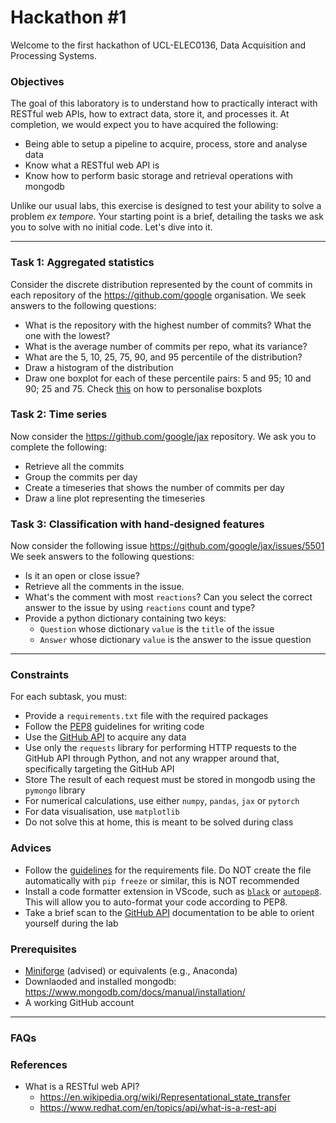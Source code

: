 # Hackathon #1

Welcome to the first hackathon of UCL-ELEC0136, Data Acquisition and Processing Systems.

### Objectives
The goal of this laboratory is to understand how to practically interact with RESTful web APIs, how to extract data, store it, and processes it.
At completion, we would expect you to have acquired the following:
- Being able to setup a pipeline to acquire, process, store and analyse data
- Know what a RESTful web API is
- Know how to perform basic storage and retrieval operations with mongodb

Unlike our usual labs, this exercise is designed to test your ability to solve a problem _ex tempore_.
Your starting point is a brief, detailing the tasks we ask you to solve with no initial code.
Let's dive into it.

---

### Task 1: Aggregated statistics
Consider the discrete distribution represented by the count of commits in each repository of the https://github.com/google organisation.
We seek answers to the following questions:
- What is the repository with the highest number of commits? What the one with the lowest?
- What is the average number of commits per repo, what its variance?
- What are the 5, 10, 25, 75, 90, and 95 percentile of the distribution?
- Draw a histogram of the distribution
- Draw one boxplot for each of these percentile pairs: 5 and 95; 10 and 90; 25 and 75. Check [this](https://stackoverflow.com/questions/27214537/is-it-possible-to-draw-a-matplotlib-boxplot-given-the-percentile-values-instead) on how to personalise boxplots

### Task 2: Time series
Now consider the https://github.com/google/jax repository.
We ask you to complete the following:
- Retrieve all the commits
- Group the commits per day
- Create a timeseries that shows the number of commits per day
- Draw a line plot representing the timeseries


### Task 3: Classification with hand-designed features
Now consider the following issue https://github.com/google/jax/issues/5501
We seek answers to the following questions:
- Is it an open or close issue?
- Retrieve all the comments in the issue.
- What's the comment with most `reactions`? Can you select the correct answer to the issue by using `reactions` count and type?
- Provide a python dictionary containing two keys:
  - `Question` whose dictionary `value` is the `title` of the issue
  - `Answer` whose dictionary `value` is the answer to the issue question

---

### Constraints
For each subtask, you must:
- Provide a `requirements.txt` file with the required packages
- Follow the [PEP8](https://peps.python.org/pep-0008/) guidelines for writing code
- Use the [GitHub API](https://docs.github.com/en/rest) to acquire any data
- Use only the `requests` library for performing HTTP requests to the GitHub API through Python, and not any wrapper around that, specifically targeting the GitHub API
- Store The result of each request must be stored in mongodb using the `pymongo` library
- For numerical calculations, use either `numpy`, `pandas`, `jax` or `pytorch`
- For data visualisation, use `matplotlib`
- Do not solve this at home, this is meant to be solved during class


### Advices
- Follow the [guidelines](https://pip.pypa.io/en/stable/user_guide/#requirements-files) for the requirements file. Do NOT create the file automatically with `pip freeze` or similar, this is NOT recommended
- Install a code formatter extension in VScode, such as [`black`](https://marketplace.visualstudio.com/items?itemName=ms-python.black-formatter) or [`autopep8`](https://marketplace.visualstudio.com/items?itemName=himanoa.Python-autopep8). This will allow you to auto-format your code according to PEP8.
- Take a brief scan to the [GitHub API](https://docs.github.com/en/rest) documentation to be able to orient yourself during the lab


### Prerequisites
- [Miniforge](https://github.com/conda-forge/miniforge) (advised) or equivalents (e.g., Anaconda)
- Downlaoded and installed mongodb: https://www.mongodb.com/docs/manual/installation/
- A working GitHub account

---

### FAQs

### References
- What is a RESTful web API?
  - https://en.wikipedia.org/wiki/Representational_state_transfer
  - https://www.redhat.com/en/topics/api/what-is-a-rest-api
